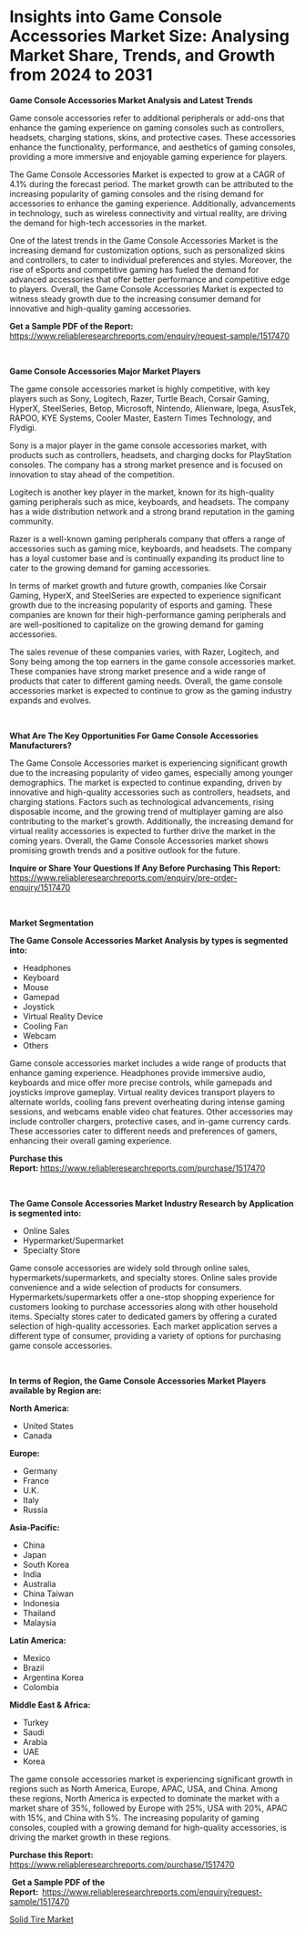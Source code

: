 <p><h1>Insights into Game Console Accessories Market Size: Analysing Market Share, Trends, and Growth from 2024 to 2031</h1></p><p><strong>Game Console Accessories Market Analysis and Latest Trends</strong></p>
<p><p>Game console accessories refer to additional peripherals or add-ons that enhance the gaming experience on gaming consoles such as controllers, headsets, charging stations, skins, and protective cases. These accessories enhance the functionality, performance, and aesthetics of gaming consoles, providing a more immersive and enjoyable gaming experience for players.</p><p>The Game Console Accessories Market is expected to grow at a CAGR of 4.1% during the forecast period. The market growth can be attributed to the increasing popularity of gaming consoles and the rising demand for accessories to enhance the gaming experience. Additionally, advancements in technology, such as wireless connectivity and virtual reality, are driving the demand for high-tech accessories in the market. </p><p>One of the latest trends in the Game Console Accessories Market is the increasing demand for customization options, such as personalized skins and controllers, to cater to individual preferences and styles. Moreover, the rise of eSports and competitive gaming has fueled the demand for advanced accessories that offer better performance and competitive edge to players. Overall, the Game Console Accessories Market is expected to witness steady growth due to the increasing consumer demand for innovative and high-quality gaming accessories.</p></p>
<p><strong>Get a Sample PDF of the Report:&nbsp;</strong> <a href="https://www.reliableresearchreports.com/enquiry/request-sample/1517470">https://www.reliableresearchreports.com/enquiry/request-sample/1517470</a></p>
<p>&nbsp;</p>
<p><strong>Game Console Accessories Major Market Players</strong></p>
<p><p>The game console accessories market is highly competitive, with key players such as Sony, Logitech, Razer, Turtle Beach, Corsair Gaming, HyperX, SteelSeries, Betop, Microsoft, Nintendo, Alienware, Ipega, AsusTek, RAPOO, KYE Systems, Cooler Master, Eastern Times Technology, and Flydigi. </p><p>Sony is a major player in the game console accessories market, with products such as controllers, headsets, and charging docks for PlayStation consoles. The company has a strong market presence and is focused on innovation to stay ahead of the competition.</p><p>Logitech is another key player in the market, known for its high-quality gaming peripherals such as mice, keyboards, and headsets. The company has a wide distribution network and a strong brand reputation in the gaming community.</p><p>Razer is a well-known gaming peripherals company that offers a range of accessories such as gaming mice, keyboards, and headsets. The company has a loyal customer base and is continually expanding its product line to cater to the growing demand for gaming accessories.</p><p>In terms of market growth and future growth, companies like Corsair Gaming, HyperX, and SteelSeries are expected to experience significant growth due to the increasing popularity of esports and gaming. These companies are known for their high-performance gaming peripherals and are well-positioned to capitalize on the growing demand for gaming accessories.</p><p>The sales revenue of these companies varies, with Razer, Logitech, and Sony being among the top earners in the game console accessories market. These companies have strong market presence and a wide range of products that cater to different gaming needs. Overall, the game console accessories market is expected to continue to grow as the gaming industry expands and evolves.</p></p>
<p>&nbsp;</p>
<p><strong>What Are The Key Opportunities For Game Console Accessories Manufacturers?</strong></p>
<p><p>The Game Console Accessories market is experiencing significant growth due to the increasing popularity of video games, especially among younger demographics. The market is expected to continue expanding, driven by innovative and high-quality accessories such as controllers, headsets, and charging stations. Factors such as technological advancements, rising disposable income, and the growing trend of multiplayer gaming are also contributing to the market's growth. Additionally, the increasing demand for virtual reality accessories is expected to further drive the market in the coming years. Overall, the Game Console Accessories market shows promising growth trends and a positive outlook for the future.</p></p>
<p><strong>Inquire or Share Your Questions If Any Before Purchasing This Report:</strong> <a href="https://www.reliableresearchreports.com/enquiry/pre-order-enquiry/1517470">https://www.reliableresearchreports.com/enquiry/pre-order-enquiry/1517470</a></p>
<p>&nbsp;</p>
<p><strong>Market Segmentation</strong></p>
<p><strong>The Game Console Accessories Market Analysis by types is segmented into:</strong></p>
<p><ul><li>Headphones</li><li>Keyboard</li><li>Mouse</li><li>Gamepad</li><li>Joystick</li><li>Virtual Reality Device</li><li>Cooling Fan</li><li>Webcam</li><li>Others</li></ul></p>
<p><p>Game console accessories market includes a wide range of products that enhance gaming experience. Headphones provide immersive audio, keyboards and mice offer more precise controls, while gamepads and joysticks improve gameplay. Virtual reality devices transport players to alternate worlds, cooling fans prevent overheating during intense gaming sessions, and webcams enable video chat features. Other accessories may include controller chargers, protective cases, and in-game currency cards. These accessories cater to different needs and preferences of gamers, enhancing their overall gaming experience.</p></p>
<p><strong>Purchase this Report:&nbsp;</strong><a href="https://www.reliableresearchreports.com/purchase/1517470">https://www.reliableresearchreports.com/purchase/1517470</a></p>
<p>&nbsp;</p>
<p><strong>The Game Console Accessories Market Industry Research by Application is segmented into:</strong></p>
<p><ul><li>Online Sales</li><li>Hypermarket/Supermarket</li><li>Specialty Store</li></ul></p>
<p><p>Game console accessories are widely sold through online sales, hypermarkets/supermarkets, and specialty stores. Online sales provide convenience and a wide selection of products for consumers. Hypermarkets/supermarkets offer a one-stop shopping experience for customers looking to purchase accessories along with other household items. Specialty stores cater to dedicated gamers by offering a curated selection of high-quality accessories. Each market application serves a different type of consumer, providing a variety of options for purchasing game console accessories.</p></p>
<p>&nbsp;</p>
<p><strong>In terms of Region, the Game Console Accessories Market Players available by Region are:</strong></p>
<p>
    <p> <strong> North America: </strong>
        <ul>
            <li>United States</li>
            <li>Canada</li>
        </ul>
        </p> 
    <p> <strong> Europe: </strong>
        <ul>
            <li>Germany</li>
            <li>France</li>
            <li>U.K.</li>
            <li>Italy</li>
            <li>Russia</li>
        </ul>
        </p> 
    <p> <strong> Asia-Pacific: </strong>
        <ul>
            <li>China</li>
            <li>Japan</li>
            <li>South Korea</li>
            <li>India</li>
            <li>Australia</li>
            <li>China Taiwan</li>
            <li>Indonesia</li>
            <li>Thailand</li>
            <li>Malaysia</li>
        </ul>
        </p> 
    <p> <strong> Latin America: </strong>
        <ul>
            <li>Mexico</li>
            <li>Brazil</li>
            <li>Argentina Korea</li>
            <li>Colombia</li>
        </ul>
        </p> 
    <p> <strong> Middle East & Africa: </strong>
        <ul>
            <li>Turkey</li>
            <li>Saudi</li>
            <li>Arabia</li>
            <li>UAE</li>
            <li>Korea</li>
        </ul>
    </p>
    </p>
<p><p>The game console accessories market is experiencing significant growth in regions such as North America, Europe, APAC, USA, and China. Among these regions, North America is expected to dominate the market with a market share of 35%, followed by Europe with 25%, USA with 20%, APAC with 15%, and China with 5%. The increasing popularity of gaming consoles, coupled with a growing demand for high-quality accessories, is driving the market growth in these regions.</p></p>
<p><strong>Purchase this Report: </strong><a href="https://www.reliableresearchreports.com/purchase/1517470">https://www.reliableresearchreports.com/purchase/1517470</a></p>
<p>&nbsp;<strong>Get a Sample PDF of the Report:&nbsp;&nbsp;</strong><a href="https://www.reliableresearchreports.com/enquiry/request-sample/1517470">https://www.reliableresearchreports.com/enquiry/request-sample/1517470</a></p>
<p><strong></strong></p>
<p><p><a href="https://automatic-knee-4c7.notion.site/Solid-Tire-Market-Size-and-Growth-Market-Segmentation-Regional-and-Country-Breakdowns-and-Market--28ef56c4c556482e916b9c2a225ed905">Solid Tire Market</a></p></p>